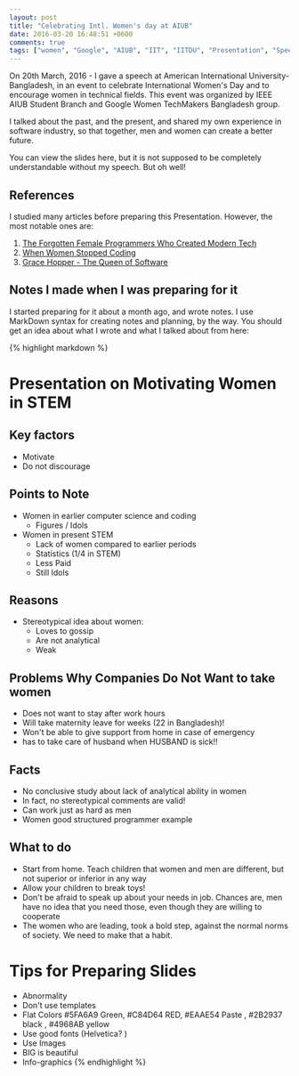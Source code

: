 ```yaml
---
layout: post
title: "Celebrating Intl. Women's day at AIUB"
date: 2016-03-20 16:48:51 +0600
comments: true
tags: ["women", "Google", "AIUB", "IIT", "IITDU", "Presentation", "Speech", "IEEE"]
---
```



On 20th March, 2016 - I gave a speech at American International University-Bangladesh, in an event to celebrate International Women's Day and to encourage women in technical fields. This event was organized by IEEE AIUB Student Branch and Google Women TechMakers Bangladesh group.

I talked about the past, and the present, and shared my own experience in software industry, so that together, men and women can create a better future.

You can view the slides here, but it is not supposed to be completely understandable without my speech. But oh well!
<!-- more -->
<script async class="speakerdeck-embed" data-id="cc6ad0dece5f46e5b19831d8dd7e10da" data-ratio="1.77777777777778" src="//speakerdeck.com/assets/embed.js"></script>

## References

I studied many articles before preparing this Presentation. However, the most notable ones are:

1. [The Forgotten Female Programmers Who Created Modern Tech](http://www.npr.org/sections/alltechconsidered/2014/10/06/345799830/the-forgotten-female-programmers-who-created-modern-tech)
2. [When Women Stopped Coding](http://www.npr.org/sections/money/2014/10/21/357629765/when-women-stopped-coding)
3. [Grace Hopper - The Queen of Software](https://en.wikipedia.org/wiki/Grace_Hopper)

## Notes I made when I was preparing for it

I started preparing for it about a month ago, and wrote notes. I use MarkDown syntax for creating notes and planning, by the way. You should get an idea about what I wrote and what I talked about from here:

{% highlight markdown %}
# Presentation on Motivating Women in STEM

## Key factors
- Motivate
- Do not discourage

## Points to Note
- Women in earlier computer science and coding
    -   Figures / Idols
- Women in present STEM
    - Lack of women compared to earlier periods
    - Statistics (1/4 in STEM)
    - Less Paid
    - Still Idols

## Reasons

- Stereotypical idea about women:
    - Loves to gossip
    - Are not analytical
    - Weak

## Problems Why Companies Do Not Want to take women
- Does not want to stay after work hours
- Will take maternity leave for weeks (22 in Bangladesh)!
- Won't be able to give support from home in case of emergency
- has to take care of husband when HUSBAND is sick!!

## Facts
- No conclusive study about lack of analytical ability in women
- In fact, no stereotypical comments are valid!
- Can work just as hard as men
- Women good structured programmer example

## What to do

- Start from home. Teach children that women and men are different, but not superior or inferior in any way
- Allow your children to break toys!
- Don't be afraid to speak up about your needs in job. Chances are, men have no idea that you need those, even though they are willing to cooperate
- The women who are leading, took a bold step, against the normal norms of society. We need to make that a habit.

# Tips for Preparing Slides
- Abnormality
- Don't use templates
- Flat Colors #5FA6A9 Green, #C84D64 RED, #EAAE54 Paste , #2B2937 black , #4968AB yellow
- Use good fonts (Helvetica? )
- Use Images
- BIG is beautiful
- Info-graphics
{% endhighlight %}
